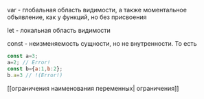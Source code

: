 var - глобальная область видимости, а также моментальное объявление, как у функций, но без присвоения

let - локальная область видимости

const - неизменяемость сущности, но не внутренности. То есть 

```js
const a=3;
a=2; // Error!
const b={a:1,b:2};
b.a=3 // !(Error!)
```


[[ограничения наименования переменных| ограничения]]
